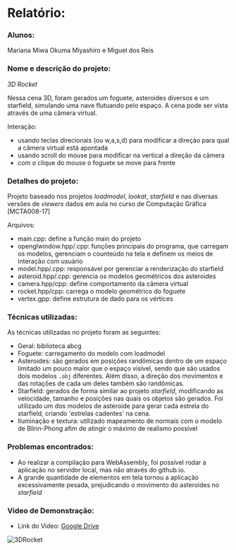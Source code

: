 # Relatório:
### Alunos: 
Mariana Miwa Okuma Miyashiro e Miguel dos Reis

### Nome e descrição do projeto:
*3D Rocket*

Nessa cena 3D, foram gerados um foguete, asteroides diversos e um starfield, simulando uma nave flutuando pelo espaço. A cena pode ser vista através de uma câmera virtual.

Interação:
* usando teclas direcionais (ou w,a,s,d) para modificar a direção para qual a câmera virtual está apontada
* usando scroll do mouse para modificar na vertical a direção da câmera    
* com o clique do mouse o foguete se move para frente

### Detalhes do projeto:
Projeto baseado nos projetos *loadmodel*, *lookat*, *starfield* e nas diversas versões de *viewers* dados em aula no curso de Computação Gráfica [MCTA008-17]

Arquivos:
* main.cpp: define a função main do projeto
* openglwindow.hpp/.cpp: funções principais do programa, que carregam os modelos, gerenciam o counteúdo na tela e definem os meios de interação com usuário
* model.hpp/.cpp: responsável por gerenciar a renderização do starfield 
* asteroid.hpp/.cpp: gerencia os modelos geométricos dos asteroides 
* camera.hpp/cpp: define comportamento da câmera virtual
* rocket.hpp/cpp: carrega o modelo geométrico do foguete
* vertex.gpp: define estrutura de dado para os vértices

### Técnicas utilizadas:
As técnicas utilizadas no projeto foram as seguintes:
* Geral: biblioteca abcg
* Foguete: carregamento do modelo com loadmodel
* Asteroides: são gerados em posições randômicas dentro de um espaço limitado um pouco maior que o espaço visível, sendo que são usados dois modelos `.obj` diferentes. Além disso, a direção dos movimentos e das rotações de cada um deles também são randômicas.
* Starfield: gerados de forma similar ao projeto *starfield*, modificando as velocidade, tamanho e posições nas quais os objetos são gerados. Foi utilizado um dos modelos de asteroide para gerar cada estrela do starfield, criando 'estrelas cadentes' na cena.
* Iluminação e textura: utilizado mapeamento de normais com o modelo de Blinn-Phong afim de atingir o máximo de realismo possível

### Problemas encontrados:
* Ao realizar a compilação para WebAssembly, foi possível rodar a aplicação no servidor local, mas não através do github.io.
* A grande quantidade de elementos em tela tornou a aplicação excessivamente pesada, prejudicando o movimento do asteroides no *starfield*


### Video de Demonstração:
* Link do Video: [Google Drive](https://drive.google.com/file/d/1iMEJ74p8OBdjSPd3J4kLwzPWko8RW0OO/view?usp=sharing) 

![3DRocket](https://github.com/okumamiwa/compgraf/blob/main/3drocket2/3drocket2.gif)